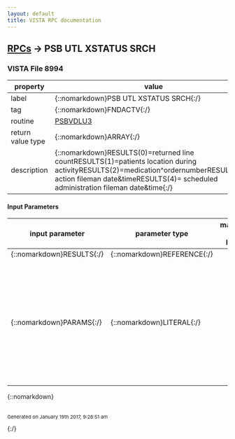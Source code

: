 ```yaml
---
layout: default
title: VISTA RPC documentation
---
```




## [RPCs](TableOfContent.md) &#8594; PSB UTL XSTATUS SRCH 



### VISTA File 8994 


 property | value 
--- | --- 
 label | {::nomarkdown}PSB UTL XSTATUS SRCH{:/}
 tag | {::nomarkdown}FNDACTV{:/}
 routine | [PSBVDLU3](http://code.osehra.org/dox/Routine_PSBVDLU3_source.html)
 return value type | {::nomarkdown}ARRAY{:/}
 description | {::nomarkdown}RESULTS(0)=returned line countRESULTS(1)=patients location during activityRESULTS(2)=medication^ordernumberRESULTS(3)= action fileman date&timeRESULTS(4)= scheduled administration fileman date&time{:/}

#### Input Parameters

| input parameter | parameter type | maximum data length | required | description | 
| --- | --- | --- | --- | --- | 
| {::nomarkdown}RESULTS{:/} | {::nomarkdown}REFERENCE{:/} |  | {::nomarkdown}true{:/} | {::nomarkdown}RESULTS array (ref){:/} | 
| {::nomarkdown}PARAMS{:/} | {::nomarkdown}LITERAL{:/} |  | {::nomarkdown}true{:/} | {::nomarkdown}^ piece#1 - DFN (required)#2 - OrderNumber#3 - Action (status) to search for#4 - TimeFrame                          NOTE:  =\FREQ\  This  Function will use order's                                    frequency.        ;                    1. If the order is a PRN, On Call or One-Time        ;                       the look back a default of 72 hours.        ;                    2. if the order is a Continuous order key                                 off of the frequency as follows.        ;                          a.) if the frequency is <24 hours                                       use the default of 72 hours.        ;                          b.) if the frequency is >= 24 hour,                                       look back 3.5 times the frequency        ;                 NOTE:  [\X#\   This Function will search back #                                     of admins.         ;  Example call: D FNDACTV^PSBVDLU3(.results,\1234^1U^H^12\){:/} | 

{::nomarkdown} <br/><br/><p style="font-size: 11px">Generated on January 19th 2017, 9:28:51 am</p>{:/}